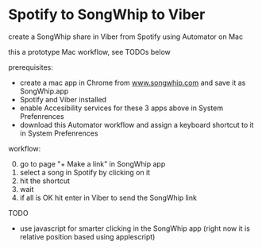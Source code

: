 # Spotify to SongWhip to Viber
create a SongWhip share in Viber from Spotify using Automator on Mac

this a prototype Mac workflow, see TODOs below

prerequisites:

- create a mac app in Chrome from www.songwhip.com and save it as SongWhip.app
- Spotify and Viber installed
- enable Accesibility services for these 3 apps above in System Prefenrences
- download this Automator workflow and assign a keyboard shortcut to it in System Prefenrences

workflow:

0. go to page "+ Make a link" in SongWhip app
1. select a song in Spotify by clicking on it
2. hit the shortcut
3. wait
4. if all is OK hit enter in Viber to send the SongWhip link

TODO

- use javascript for smarter clicking in the SongWhip app (right now it is relative position based using applescript)
